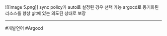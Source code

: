 ![[image 5.png]]
sync policy가 auto로 설정된 경우 선택 가능
argocd로 동기화된 리소스를 항상 git에 있는 의도된 상태로 보장

---

#개발언어 #Argocd